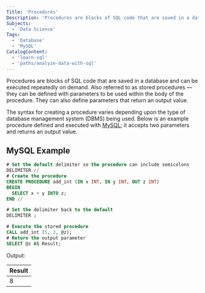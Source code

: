 ```yaml
---
Title: 'Procedures'
Description: 'Procedures are blocks of SQL code that are saved in a database and can be executed repeatedly on demand.'
Subjects:
  - 'Data Science'
Tags:
  - 'Database'
  - 'MySQL'
CatalogContent:
  - 'learn-sql'
  - 'paths/analyze-data-with-sql'
---
```


Procedures are blocks of SQL code that are saved in a database and can be executed repeatedly on demand. Also referred to as stored procedures — they can be defined with parameters to be used within the body of the procedure. They can also define parameters that return an output value.

The syntax for creating a procedure varies depending upon the type of database management system (DBMS) being used. Below is an example procedure defined and executed with [MySQL](https://www.mysql.com/); it accepts two parameters and returns an output value.

## MySQL Example

```sql
# Set the default delimiter so the procedure can include semicolons
DELIMITER //
# Create the procedure
CREATE PROCEDURE add_int (IN x INT, IN y INT, OUT z INT)
BEGIN
  SELECT x + y INTO z;
END //

# Set the delimiter back to the default
DELIMITER ;

# Execute the stored procedure
CALL add_int (5, 3, @z);
# Return the output parameter
SELECT @z AS Result;
```

Output:

| Result |
| ------ |
| 8      |
